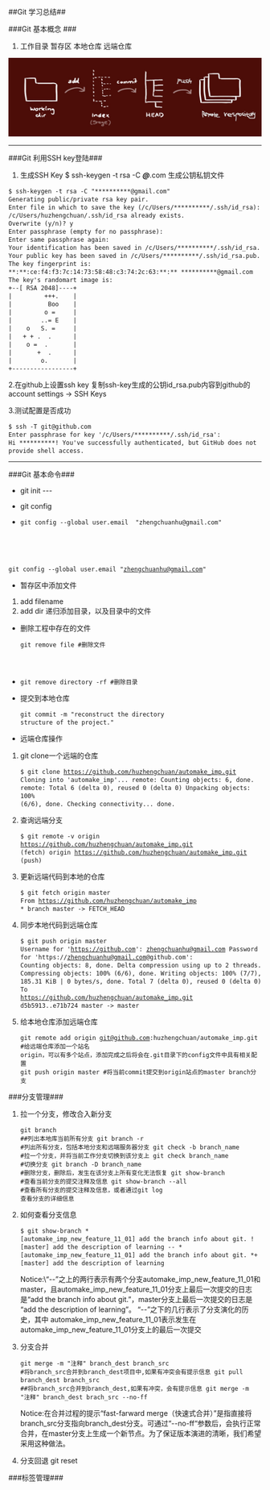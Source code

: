 ##Git 学习总结##

###Git 基本概念 ###
1. 工作目录 暂存区 本地仓库 远端仓库


![Alt text](https://raw.githubusercontent.com/huzhengchuan/automake_imp/master/image/No_1_Git_1.jpg "The different content about workspace and so on.")


------
###Git 利用SSH key登陆###
1.  生成SSH Key
$ ssh-keygen -t rsa -C ***@***.com 生成公钥私钥文件

<pre><code>$ ssh-keygen -t rsa -C "**********@gmail.com"
Generating public/private rsa key pair.
Enter file in which to save the key (/c/Users/**********/.ssh/id_rsa):
/c/Users/huzhengchuan/.ssh/id_rsa already exists.
Overwrite (y/n)? y
Enter passphrase (empty for no passphrase):
Enter same passphrase again:
Your identification has been saved in /c/Users/**********/.ssh/id_rsa.
Your public key has been saved in /c/Users/**********/.ssh/id_rsa.pub.
The key fingerprint is:
**:**:ce:f4:f3:7c:14:73:58:48:c3:74:2c:63:**:** **********@gmail.com
The key's randomart image is:
+--[ RSA 2048]----+
|         +++.    |
|          Boo    |
|         o =     |
|        ..= E    |
|    o   S. =     |
|   + + .  .      |
|    o =  .       |
|       +  .      |
|        o.       |
+-----------------+
</code></pre>


2.在github上设置ssh key
复制ssh-key生成的公钥id_rsa.pub内容到github的account settings -> SSH Keys

3.测试配置是否成功
<pre><code>$ ssh -T git@github.com
Enter passphrase for key '/c/Users/**********/.ssh/id_rsa':
Hi **********! You've successfully authenticated, but GitHub does not provide shell access.
</code></pre>

------
###Git 基本命令###
* git init ---

* git config 
* <pre><code>git config --global user.email  "zhengchuanhu@gmail.com"
git config --global user.email  "zhengchuanhu@gmail.com"
</pre></code>

* 暂存区中添加文件
 1. add filename
 2. add dir 递归添加目录，以及目录中的文件
* 删除工程中存在的文件<pre><code>git remove file #删除文件
* git remove directory -rf #删除目录</code></pre>
* 提交到本地仓库<pre><code>git commit -m "reconstruct the directory structure of the project."</code></pre>
 


* 远端仓库操作
 1. git clone一个远端的仓库 <pre><code>$ git clone https://github.com/huzhengchuan/automake_imp.git
Cloning into 'automake_imp'...
remote: Counting objects: 6, done.
remote: Total 6 (delta 0), reused 0 (delta 0)
Unpacking objects: 100% (6/6), done.
Checking connectivity... done. </code></pre>

 2. 查询远端分支 <pre><code>$ git remote -v
origin  https://github.com/huzhengchuan/automake_imp.git (fetch)
origin  https://github.com/huzhengchuan/automake_imp.git (push)  </pre></code>


 3. 更新远端代码到本地的仓库  <pre><code>$ git fetch origin master
From https://github.com/huzhengchuan/automake_imp
 \* branch            master     -> FETCH_HEAD</pre></code>

 4. 同步本地代码到远端仓库<pre><code>$ git push origin master
Username for 'https://github.com': zhengchuanhu@gmail.com
Password for 'https://zhengchuanhu@gmail.com@github.com':
Counting objects: 8, done.
Delta compression using up to 2 threads.
Compressing objects: 100% (6/6), done.
Writing objects: 100% (7/7), 185.31 KiB | 0 bytes/s, done.
Total 7 (delta 0), reused 0 (delta 0)
To https://github.com/huzhengchuan/automake_imp.git
   d5b5913..e71b724  master -> master</code></pre>
 5. 给本地仓库添加远端仓库<pre><code>git remote add origin git@github.com:huzhengchuan/automake_imp.git  #给远端仓库添加一个站名 origin，可以有多个站点，添加完成之后将会在.git目录下的config文件中具有相关配置
    git push origin master #将当前commit提交到origin站点的master branch分支 
  </code></pre>
 
###分支管理###
1. 拉一个分支，修改合入新分支<pre><code>git branch ##列出本地库当前所有分支
git branch -r #列出所有分支，包括本地分支和远端服务器分支
git check -b branch_name  #拉一个分支，并将当前工作分支切换到该分支上
git check branch_name #切换分支
git branch -D  branch_name #删除分支，删除后，发生在该分支上所有变化无法恢复
git show-branch #查看当前分支的提交注释及信息
git show-branch --all #查看所有分支的提交注释及信息，或者通过git log 查看分支的详细信息</code></pre>

2. 如何查看分支信息<pre><code>$ git show-branch
\* [automake_imp_new_feature_11_01] add the branch info about git.
\! [master] add the description of learning 
\--
\*  [automake_imp_new_feature_11_01] add the branch info about git.
\*+ [master] add the description of learning</code></pre>
Notice:\“--”之上的两行表示有两个分支automake_imp_new_feature_11_01和master，且automake_imp_new_feature_11_01分支上最后一次提交的日志是“add the branch info about git.”，master分支上最后一次提交的日志是 “add the description of learning”。 “--”之下的几行表示了分支演化的历史，其中 automake_imp_new_feature_11_01表示发生在automake_imp_new_feature_11_01分支上的最后一次提交

3. 分支合并<pre><code>git merge -m "注释" branch_dest branch_src #将branch_src合并到branch_dest项目中,如果有冲突会有提示信息
git pull branch_dest branch_src ##将branch_src合并到branch_dest,如果有冲突，会有提示信息
git merge -m "注释" branch_dest brach_src --no-ff</code></pre>
Notice:在合并过程的提示“fast-farward merge（快速式合并）”是指直接将branch_src分支指向branch_dest分支。可通过“--no-ff“参数后，会执行正常合并，在master分支上生成一个新节点。为了保证版本演进的清晰，我们希望采用这种做法。

4. 分支回退 git reset 


###标签管理###
